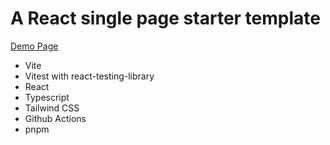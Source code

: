# A React single page starter template

[Demo Page](https://0xf3f.github.io/st-vrtt/)

- Vite
- Vitest with react-testing-library
- React
- Typescript
- Tailwind CSS
- Github Actions
- pnpm
